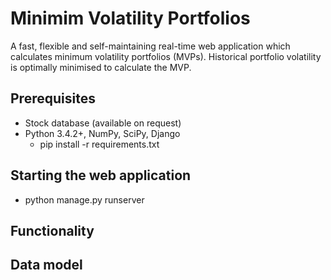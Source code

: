 # Minimim Volatility Portfolios
A fast, flexible and self-maintaining real-time web application which calculates minimum volatility portfolios (MVPs). Historical portfolio volatility is optimally minimised to calculate the MVP. 

## Prerequisites
* Stock database (available on request)
* Python 3.4.2+, NumPy, SciPy, Django
  * pip install -r requirements.txt

## Starting the web application
* python manage.py runserver

## Functionality

## Data model
